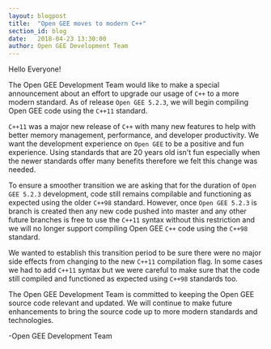 ```yaml
---
layout: blogpost
title:  "Open GEE moves to modern C++"
section_id: blog
date:   2018-04-23 13:30:00
author: Open GEE Development Team
---
```


Hello Everyone!

The Open GEE Development Team would like to make a special announcement about an
effort to upgrade our usage of `C++` to a more modern standard. As of release
`Open GEE 5.2.3`, we will begin compiling Open GEE code using the `C++11` standard.

`C++11` was a major new release of `C++` with many new features to help with
better memory management, performance, and developer productivity. We want the
development experience on `Open GEE` to be a positive and fun experience. Using
standards that are 20 years old isn't fun especially when the newer standards
offer many benefits therefore we felt this change was needed.

To ensure a smoother transition we are asking that for the duration of
`Open GEE 5.2.3` development, code still remains compilable and functioning as
expected using the older `C++98` standard. However, once `Open GEE 5.2.3` is
branch is created then any new code pushed into master and any other future
branches is free to use the `C++11` syntax without this restriction and we will
no longer support compiling Open GEE `C++` code using the `C++98` standard.

We wanted to establish this transition period to be sure there were no major
side effects from changing to the new `C++11` compilation flag. In some cases we
had to add `C++11` syntax but we were careful to make sure that the code still
compiled and functioned as expected using `C++98` standards too.

The Open GEE Development Team is committed to keeping the Open GEE source code
relevant and updated. We will continue to make future enhancements to bring the
source code up to more modern standards and technologies.

-Open GEE Development Team
